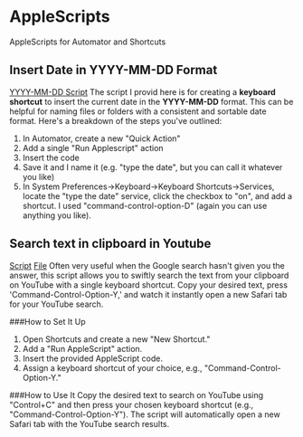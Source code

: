 # AppleScripts
AppleScripts for Automator and Shortcuts


## Insert Date in YYYY-MM-DD Format
[YYYY-MM-DD Script](insert_YYYY_MM_DD/script)
The script I provid here is for creating a **keyboard shortcut** to insert the current date in the **YYYY-MM-DD** format. This can be helpful for naming files or folders with a consistent and sortable date format. Here's a breakdown of the steps you've outlined:

1. In Automator, create a new "Quick Action"
1. Add a single "Run Applescript" action
1. Insert the code
1. Save it and I name it (e.g. "type the date", but you can call it whatever you like)
1. In System Preferences->Keyboard->Keyboard Shortcuts->Services, locate the "type the date" service, click the checkbox to "on", and add a shortcut. I used "command-control-option-D" (again you can use anything you like).



## Search text in clipboard in Youtube
[Script](search_clipboard_in_youtube/scipt)
[File](search_clipboard_in_youtube/Search%on%Youtube.shortcut)
Often very useful when the Google search hasn't given you the answer, this script allows you to swiftly search the text from your clipboard on YouTube with a single keyboard shortcut. Copy your desired text, press 'Command-Control-Option-Y,' and watch it instantly open a new Safari tab for your YouTube search.

###How to Set It Up
1. Open Shortcuts and create a new "New Shortcut."
1. Add a "Run AppleScript" action.
1. Insert the provided AppleScript code.
1. Assign a keyboard shortcut of your choice, e.g., "Command-Control-Option-Y."

###How to Use It
Copy the desired text to search on YouTube using "Control+C" and then press your chosen keyboard shortcut (e.g., "Command-Control-Option-Y"). The script will automatically open a new Safari tab with the YouTube search results.
